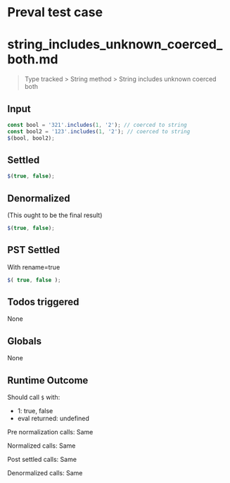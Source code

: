 # Preval test case

# string_includes_unknown_coerced_both.md

> Type tracked > String method > String includes unknown coerced both

## Input

`````js filename=intro
const bool = '321'.includes(1, '2'); // coerced to string
const bool2 = '123'.includes(1, '2'); // coerced to string
$(bool, bool2);
`````


## Settled


`````js filename=intro
$(true, false);
`````


## Denormalized
(This ought to be the final result)

`````js filename=intro
$(true, false);
`````


## PST Settled
With rename=true

`````js filename=intro
$( true, false );
`````


## Todos triggered


None


## Globals


None


## Runtime Outcome


Should call `$` with:
 - 1: true, false
 - eval returned: undefined

Pre normalization calls: Same

Normalized calls: Same

Post settled calls: Same

Denormalized calls: Same
